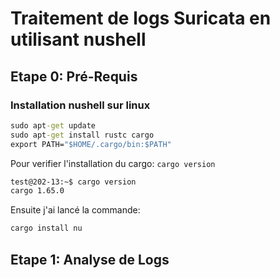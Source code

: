# Traitement de logs Suricata en utilisant nushell

## Etape 0: Pré-Requis

### Installation nushell sur linux

```cmd
sudo apt-get update
sudo apt-get install rustc cargo
export PATH="$HOME/.cargo/bin:$PATH"
```

Pour verifier l'installation du cargo: ```cargo version ```

```cmd
test@202-13:~$ cargo version 
cargo 1.65.0
```

Ensuite j'ai lancé la commande:

```cmd
cargo install nu
```

## Etape 1: Analyse de Logs
